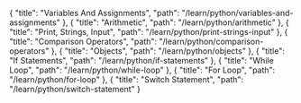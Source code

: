 {
            "title": "Variables And Assignments",
            "path": "/learn/python/variables-and-assignments"
        },
        {
            "title": "Arithmetic",
            "path": "/learn/python/arithmetic"
        },
        {
            "title": "Print, Strings, Input",
            "path": "/learn/python/print-strings-input"
        },
        {
            "title": "Comparison Operators",
            "path": "/learn/python/comparison-operators"
        },
        {
            "title": "Objects",
            "path": "/learn/python/objects"
        },
        {
            "title": "If Statements",
            "path": "/learn/python/if-statements"
        },
        {
            "title": "While Loop",
            "path": "/learn/python/while-loop"
        },
        {
            "title": "For Loop",
            "path": "/learn/python/for-loop"
        },
        {
            "title": "Switch Statement",
            "path": "/learn/python/switch-statement"
        }